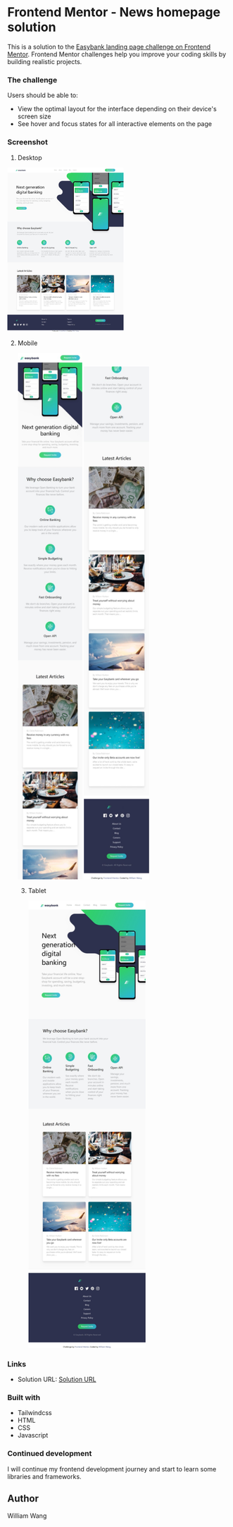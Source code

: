 # Frontend Mentor - News homepage solution

This is a solution to the [Easybank landing page challenge on Frontend Mentor](https://www.frontendmentor.io/challenges/easybank-landing-page-WaUhkoDN). Frontend Mentor challenges help you improve your coding skills by building realistic projects.

### The challenge

Users should be able to:

- View the optimal layout for the interface depending on their device's screen size
- See hover and focus states for all interactive elements on the page

### Screenshot

1. Desktop

<img title="" src="./screenshots/screenshot-desktop.jpeg" alt="screenshot" width="264" data-align="center">

2. Mobile
   
   <img title="" src="./screenshots/screenshot-mobile-1.jpeg" alt="screenshot" width="146" data-align="center">
   
   <img title="" src="./screenshots/screenshot-mobile-2.jpeg" alt="screenshot" width="148" data-align="center">
   
   3. Tablet
      
      <img title="" src="./screenshots/screenshot-tablet.jpeg" alt="screenshot" width="266" data-align="center">

### Links

- Solution URL: [Solution URL](./index.html)

### Built with

- Tailwindcss
- HTML
- CSS
- Javascript

### Continued development

I will continue my frontend development journey and start to learn some libraries and frameworks. 

## Author

William Wang
